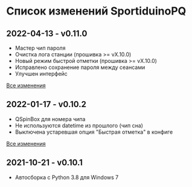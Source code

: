 # Список изменений SportiduinoPQ

## 2022-04-13 - v0.11.0

- Мастер чип пароля
- Очистка лога станции (прошивка >= vX.10.0)
- Новый режим быстрой отметки (прошивка >= vX.10.0)
- Исправлено сохранение пароля между сеансами
- Улучшен интерфейс

[Все изменения](https://github.com/sportiduino/sportiduinopq/compare/v0.10.2...v0.11.0)

## 2022-01-17 - v0.10.2

- QSpinBox для номера чипа
- Не используются datetime из прошлого (чип сна)
- Выключена устаревшая опция "Быстрая отметка" в конфиге

[Все изменения](https://github.com/sportiduino/sportiduinopq/compare/v0.10.1...v0.10.2)

## 2021-10-21 - v0.10.1

- Автосборка с Python 3.8 для Windows 7


